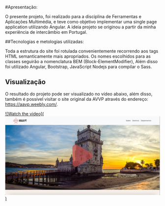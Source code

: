 #Apresentação:

O presente projeto, foi realizado para a disciplina de Ferramentas e Aplicações Multimédia, e teve como objetivo implementar uma single page application utilizando Angular. A ideia projeto se originou a partir da minha experiência de intercâmbio em Portugal.

##Tecnologias e metologias utilizadas:

Toda a estrutura do site foi rotulada convenientemente recorrendo aos tags HTML semanticamente mais apropriados. Os nomes escolhidos para as classes seguirão a nomenclatura BEM (Block-ElementModifier), Além disso foi utilizado Angular, Bootstrap, JavaScript Nodejs para compilar o Sass. 

## Visualização

O resultado do projeto pode ser visualizado no vídeo abaixo, além disso, também é possível visitar o site original da AVVP através do endereço: https://aavp.weebly.com/. 


[![Watch the video](![alt text](capa_pt.png))](https://youtu.be/PsV99uipjTg)







